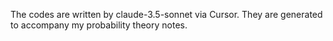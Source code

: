 The codes are written by claude-3.5-sonnet via Cursor. They are generated to accompany my probability theory notes.
